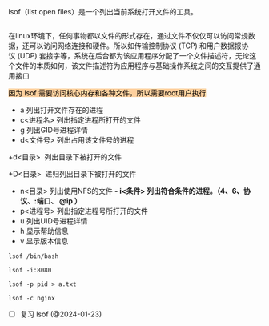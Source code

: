 lsof（list open files）是一个列出当前系统打开文件的工具。

```

```

在linux环境下，任何事物都以文件的形式存在，通过文件不仅仅可以访问常规数据，还可以访问网络连接和硬件。所以如传输控制协议 (TCP) 和用户数据报协议 (UDP) 套接字等，系统在后台都为该应用程序分配了一个文件描述符，无论这个文件的本质如何，该文件描述符为应用程序与基础操作系统之间的交互提供了通用接口


<mark style="background: #FFB86CA6;">因为 lsof 需要访问核心内存和各种文件，所以需要root用户执行</mark>


- a 列出打开文件存在的进程
- c<进程名> 列出指定进程所打开的文件
- g 列出GID号进程详情
- d<文件号> 列出占用该文件号的进程

+d<目录>  列出目录下被打开的文件

+D<目录>  递归列出目录下被打开的文件

- n<目录> 列出使用NFS的文件
**- i<条件> 列出符合条件的进程。（4、6、协议、:端口、 @ip ）**
- p<进程号> 列出指定进程号所打开的文件
- u 列出UID号进程详情
- h 显示帮助信息
- v 显示版本信息

```
lsof /bin/bash

lsof -i:8080

lsof -p pid > a.txt

lsof -c nginx
```


- [ ]  复习 lsof (@2024-01-23)